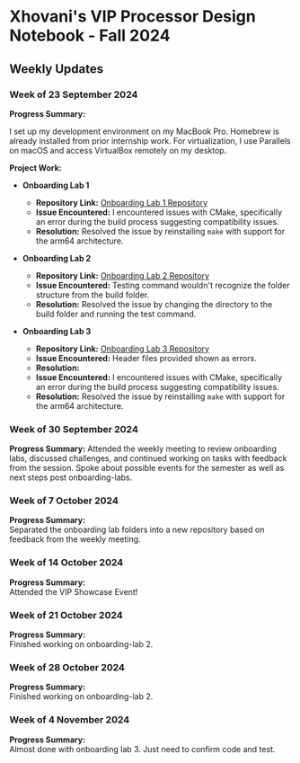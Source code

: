 # Xhovani's VIP Processor Design Notebook - Fall 2024

## Weekly Updates

### Week of 23 September 2024

**Progress Summary:**

I set up my development environment on my MacBook Pro. Homebrew is already
installed from prior internship work. For virtualization, I use Parallels on
macOS and access VirtualBox remotely on my desktop.

**Project Work:**

* **Onboarding Lab 1**
   - **Repository Link:** [Onboarding Lab 1 Repository](https://github.com/XhovaniM8/nyu-processor-onboarding-labs/blob/ec05b7ff31fda2f9afc7407b5a553b8e223571fb/onboarding-lab-1/cmake-test/ReadMe.md)
   - **Issue Encountered:** I encountered issues with CMake, specifically an error during the build process suggesting compatibility issues.
   - **Resolution:** Resolved the issue by reinstalling `make` with support for the arm64 architecture.

* **Onboarding Lab 2**
   - **Repository Link:** [Onboarding Lab 2 Repository](https://github.com/XhovaniM8/nyu-processor-onboarding-labs/blob/ec05b7ff31fda2f9afc7407b5a553b8e223571fb/onboarding-lab-2/ReadMe.md)
   - **Issue Encountered:** Testing command wouldn't recognize the folder structure from the build folder.
   - **Resolution:** Resolved the issue by changing the directory to the build folder and running the test command.

* **Onboarding Lab 3**
   - **Repository Link:** [Onboarding Lab 3 Repository](https://github.com/XhovaniM8/nyu-processor-onboarding-labs/blob/f24167c838cec1fe3059fcbbf12cc2185f78360d/onboarding-lab-3/ReadMe.md)
   - **Issue Encountered:** Header files provided shown as errors.
   - **Resolution:** 
   - **Issue Encountered:** I encountered issues with CMake, specifically an
   error during the build process suggesting compatibility issues.
   - **Resolution:** Resolved the issue by reinstalling `make` with support for
   the arm64 architecture.




### Week of 30 September 2024

**Progress Summary:**
Attended the weekly meeting to review onboarding labs, discussed challenges, and
continued working on tasks with feedback from the session. Spoke about possible
events for the semester as well as next steps post onboarding-labs.


### Week of 7 October 2024

**Progress Summary:**  
Separated the onboarding lab folders into a new repository based on feedback from the weekly meeting.


### Week of 14 October 2024

**Progress Summary:**  
Attended the VIP Showcase Event!


### Week of 21 October 2024

**Progress Summary:**  
Finished working on onboarding-lab 2.

### Week of 28 October 2024

**Progress Summary:**  
Finished working on onboarding-lab 2.

### Week of 4 November 2024 

**Progress Summary:**  
Almost done with onboarding lab 3. Just need to confirm code and test. 

